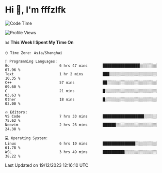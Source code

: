 # Hi 👋, I'm fffzlfk

<!--START_SECTION:waka-->
![Code Time](http://img.shields.io/badge/Code%20Time-630%20hrs%205%20mins-blue)

![Profile Views](http://img.shields.io/badge/Profile%20Views-0-blue)

📊 **This Week I Spent My Time On** 

```text
🕑︎ Time Zone: Asia/Shanghai

💬 Programming Languages: 
Go                       6 hrs 47 mins       █████████████████░░░░░░░░   67.96 % 
Text                     1 hr 2 mins         ███░░░░░░░░░░░░░░░░░░░░░░   10.35 % 
C++                      57 mins             ██░░░░░░░░░░░░░░░░░░░░░░░   09.60 % 
C                        21 mins             █░░░░░░░░░░░░░░░░░░░░░░░░   03.63 % 
Other                    18 mins             █░░░░░░░░░░░░░░░░░░░░░░░░   03.00 % 

🔥 Editors: 
VS Code                  7 hrs 33 mins       ███████████████████░░░░░░   75.62 % 
Neovim                   2 hrs 26 mins       ██████░░░░░░░░░░░░░░░░░░░   24.38 % 

💻 Operating System: 
Linux                    6 hrs 10 mins       ███████████████░░░░░░░░░░   61.78 % 
WSL                      3 hrs 49 mins       ██████████░░░░░░░░░░░░░░░   38.22 % 
```


 Last Updated on 19/12/2023 12:16:10 UTC
<!--END_SECTION:waka-->
